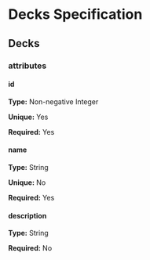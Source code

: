 Decks Specification
===================

## Decks

### attributes

#### id

**Type:** Non-negative Integer

**Unique:** Yes

**Required:** Yes

#### name

**Type:** String

**Unique:** No

**Required:** Yes

#### description

**Type:** String

**Required:** No


